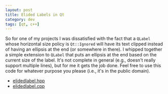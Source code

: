 ```yaml
---           
layout: post
title: Elided Labels in Qt
category: dev
tags: [qt, c++]
---
```

So for one of my projects I was dissatisfied with the fact that a `QLabel` whose horizontal size policy is `Qt::Ignored` will have its text clipped instead of having an ellipsis at the end (or somewhere in there). I whipped together a simple extension to `QLabel` that puts an ellipsis at the end based on the current size of the label. <!-- more --> It's not complete in general (e.g., doesn't really support multiple lines), but for me it gets the job done. Feel free to use this code for whatever purpose you please (i.e., it's in the public domain).

* [elidedlabel.hpp](http://www.cs.mun.ca/~gedge/code/elidedlabel.hpp)
* [elidedlabel.cpp](http://www.cs.mun.ca/~gedge/code/elidedlabel.cpp)
